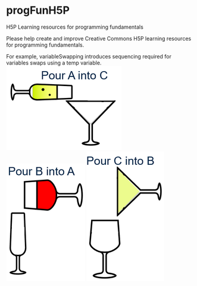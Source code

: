 # progFunH5P
H5P Learning resources for programming fundamentals

Please help create and improve Creative Commons H5P learning resources for programming fundamentals.

For example, variableSwapping introduces sequencing required for variables swaps using a temp variable.
![Pour A into C](variableSwapping/AintoC.PNG "Pour A into C")
![Pour B into A](variableSwapping/BintoA.PNG "Pour B into A")
![Pour C into B](variableSwapping/CintoB.PNG "Pour C into B")
